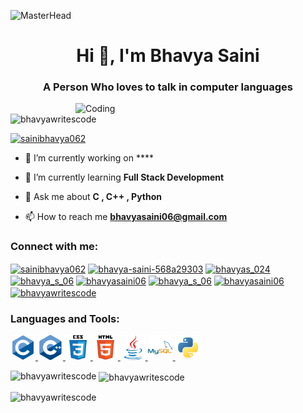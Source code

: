 ![MasterHead](https://images-wixmp-ed30a86b8c4ca887773594c2.wixmp.com/f/6fe91322-e36d-4aca-8d83-41904f9e429f/df3kllr-32b45386-cb0b-4d18-8614-d9c5c5349294.gif?token=eyJ0eXAiOiJKV1QiLCJhbGciOiJIUzI1NiJ9.eyJzdWIiOiJ1cm46YXBwOjdlMGQxODg5ODIyNjQzNzNhNWYwZDQxNWVhMGQyNmUwIiwiaXNzIjoidXJuOmFwcDo3ZTBkMTg4OTgyMjY0MzczYTVmMGQ0MTVlYTBkMjZlMCIsIm9iaiI6W1t7InBhdGgiOiJcL2ZcLzZmZTkxMzIyLWUzNmQtNGFjYS04ZDgzLTQxOTA0ZjllNDI5ZlwvZGYza2xsci0zMmI0NTM4Ni1jYjBiLTRkMTgtODYxNC1kOWM1YzUzNDkyOTQuZ2lmIn1dXSwiYXVkIjpbInVybjpzZXJ2aWNlOmZpbGUuZG93bmxvYWQiXX0.wXPGXM3Wy0nOUVmXi1d-CT031ZTvMjTdTsvYShmMXTY)
<h1 align="center">Hi 👋, I'm Bhavya Saini</h1>
<h3 align="center">A Person Who loves to talk in computer languages</h3>
<img align="right" alt="Coding" width="400" src="https://images.squarespace-cdn.com/content/v1/5c299b57e2ccd1899549dc84/1599243349804-BWM994NEV97HLY6KGYI4/01d7176e77aebf3b461562899efcf47f.gif">

<p align="left"> <img src="https://komarev.com/ghpvc/?username=bhavyawritescode&label=Profile%20views&color=0e75b6&style=flat" alt="bhavyawritescode" /> </p>

<p align="left"> <a href="https://twitter.com/sainibhavya062" target="blank"><img src="https://img.shields.io/twitter/follow/sainibhavya062?logo=twitter&style=for-the-badge" alt="sainibhavya062" /></a> </p>

- 🔭 I’m currently working on ****

- 🌱 I’m currently learning **Full Stack Development**

- 💬 Ask me about **C , C++ , Python**

- 📫 How to reach me **bhavyasaini06@gmail.com**

<h3 align="left">Connect with me:</h3>
<p align="left">
<a href="https://twitter.com/sainibhavya062" target="blank"><img align="center" src="https://raw.githubusercontent.com/rahuldkjain/github-profile-readme-generator/master/src/images/icons/Social/twitter.svg" alt="sainibhavya062" height="30" width="40" /></a>
<a href="https://linkedin.com/in/bhavya-saini-568a29303" target="blank"><img align="center" src="https://raw.githubusercontent.com/rahuldkjain/github-profile-readme-generator/master/src/images/icons/Social/linked-in-alt.svg" alt="bhavya-saini-568a29303" height="30" width="40" /></a>
<a href="https://instagram.com/bhavyas_024" target="blank"><img align="center" src="https://raw.githubusercontent.com/rahuldkjain/github-profile-readme-generator/master/src/images/icons/Social/instagram.svg" alt="bhavyas_024" height="30" width="40" /></a>
<a href="https://www.codechef.com/users/bhavya_s_06" target="blank"><img align="center" src="https://cdn.jsdelivr.net/npm/simple-icons@3.1.0/icons/codechef.svg" alt="bhavya_s_06" height="30" width="40" /></a>
<a href="https://www.hackerrank.com/bhavyasaini06" target="blank"><img align="center" src="https://raw.githubusercontent.com/rahuldkjain/github-profile-readme-generator/master/src/images/icons/Social/hackerrank.svg" alt="bhavyasaini06" height="30" width="40" /></a>
<a href="https://codeforces.com/profile/bhavya_s_06" target="blank"><img align="center" src="https://raw.githubusercontent.com/rahuldkjain/github-profile-readme-generator/master/src/images/icons/Social/codeforces.svg" alt="bhavya_s_06" height="30" width="40" /></a>
<a href="https://www.leetcode.com/bhavyasaini06" target="blank"><img align="center" src="https://raw.githubusercontent.com/rahuldkjain/github-profile-readme-generator/master/src/images/icons/Social/leet-code.svg" alt="bhavyasaini06" height="30" width="40" /></a>
<a href="https://www.topcoder.com/members/bhavyawritescode" target="blank"><img align="center" src="https://raw.githubusercontent.com/rahuldkjain/github-profile-readme-generator/master/src/images/icons/Social/topcoder.svg" alt="bhavyawritescode" height="30" width="40" /></a>
</p>

<h3 align="left">Languages and Tools:</h3>
<p align="left"> <a href="https://www.cprogramming.com/" target="_blank" rel="noreferrer"> <img src="https://raw.githubusercontent.com/devicons/devicon/master/icons/c/c-original.svg" alt="c" width="40" height="40"/> </a> <a href="https://www.w3schools.com/cpp/" target="_blank" rel="noreferrer"> <img src="https://raw.githubusercontent.com/devicons/devicon/master/icons/cplusplus/cplusplus-original.svg" alt="cplusplus" width="40" height="40"/> </a> <a href="https://www.w3schools.com/css/" target="_blank" rel="noreferrer"> <img src="https://raw.githubusercontent.com/devicons/devicon/master/icons/css3/css3-original-wordmark.svg" alt="css3" width="40" height="40"/> </a> <a href="https://www.w3.org/html/" target="_blank" rel="noreferrer"> <img src="https://raw.githubusercontent.com/devicons/devicon/master/icons/html5/html5-original-wordmark.svg" alt="html5" width="40" height="40"/> </a> <a href="https://www.java.com" target="_blank" rel="noreferrer"> <img src="https://raw.githubusercontent.com/devicons/devicon/master/icons/java/java-original.svg" alt="java" width="40" height="40"/> </a> <a href="https://www.mysql.com/" target="_blank" rel="noreferrer"> <img src="https://raw.githubusercontent.com/devicons/devicon/master/icons/mysql/mysql-original-wordmark.svg" alt="mysql" width="40" height="40"/> </a> <a href="https://www.python.org" target="_blank" rel="noreferrer"> <img src="https://raw.githubusercontent.com/devicons/devicon/master/icons/python/python-original.svg" alt="python" width="40" height="40"/> </a> </p>

<p><img align="left" src="https://github-readme-stats.vercel.app/api/top-langs?username=bhavyawritescode&show_icons=true&locale=en&layout=compact" alt="bhavyawritescode" /></p>

<p>&nbsp;<img align="center" src="https://github-readme-stats.vercel.app/api?username=bhavyawritescode&show_icons=true&locale=en" alt="bhavyawritescode" /></p>

<p><img align="center" src="https://github-readme-streak-stats.herokuapp.com/?user=bhavyawritescode&" alt="bhavyawritescode" /></p>


